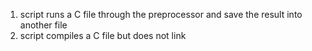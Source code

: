 1) script runs a C file through the preprocessor and save the result into another file
2) script compiles a C file but does not link
